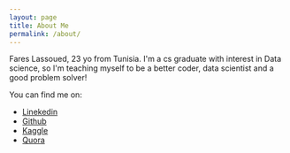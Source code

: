```yaml
---
layout: page
title: About Me
permalink: /about/
---
```


Fares Lassoued, 23 yo from Tunisia. I'm a cs graduate with interest in Data science, so I'm teaching myself to be a better coder, data scientist and a good problem solver!

You can find me on:

  - [Linekedin](https://www.linkedin.com/in/fareslassoued/)
  - [Github](https://github.com/Zowlex)
  - [Kaggle](https://www.kaggle.com/zowlex)
  - [Quora](https://www.quora.com/profile/Fares-Lassoued)
